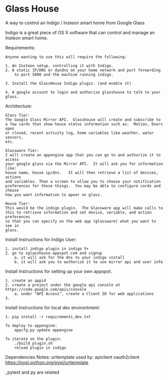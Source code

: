 Glass House
==========

A way to control an Indigo / Insteon smart home from Google Glass

Indigo is a great piece of OS X software that can control and manage an Insteon smart home.

Requirements:

    Anyone wanting to use this will require the following:

    1. An Insteon setup, controlling it with Indigo.
    2. A static IP/DNS or dyndns on your home network and port forwarding
        to port 5000 and the machine running indigo.

    3. Install the GlassHouse Indigo plugin. (and enable it)

    4. A google account to login and authorize glasshouse to talk to your glass.

Architecture:

    Glass Tier:
    The Google Glass Mirror API.  Glasshouse will create and subscribe to
    a few cards that show house status information such as:  Motion, Doors open
    or closed, recent activity log, home variables like weather, water sensors,
    etc.

    Glassware Tier:
    I will create an appengine app that you can go to and authorize it to access
    your google glass via the Mirror API.  It will ask you for information like:
    house name, house ip/dns.   It will then retrieve a list of devices, actions
    and variables. Then a screen to allow you to choose your notification
    preferences for those things.  You may be able to configure cards and choose
    how you want information to apear on glass.

    House Tier:
    This would be the indigo plugin.  The Glassware app will make calls to
    this to retrieve information and set device, variable, and action preferences
    so that you can specify on the web app (glassware) what you want to see in
    glass.




Install Instructions for Indigo User:

    1. install indigo plugin in indigo 5+
    2. go to xglasshouse.appspot.com and signup
        a. it will ask for the dns to your indigo install
        b. it will ask you to authorize it to use mirror api and user info

Install Instructions for setting up your own appspot.

    1. create an appid
    2. create a project under the google api console at https://code.google.com/apis/console
        a. under "API Access", create a Client ID for web applications
    3.

Install Instructions for local dev environtment:

    1. pip install -r requirements_dev.txt

    To deploy to appengine:
        appcfg.py update appengine

    To iterate on the plugin:
        ./build_plugin.sh
        reload plugin in indigo






Dependencies Notes:
uritemplate
    used by: apiclient oauth2client
    https://pypi.python.org/pypi/uritemplate

_pytest and py are related


